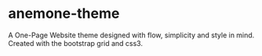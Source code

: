 # anemone-theme
A One-Page Website theme designed with flow, simplicity and style in mind. Created with the bootstrap grid and css3.
